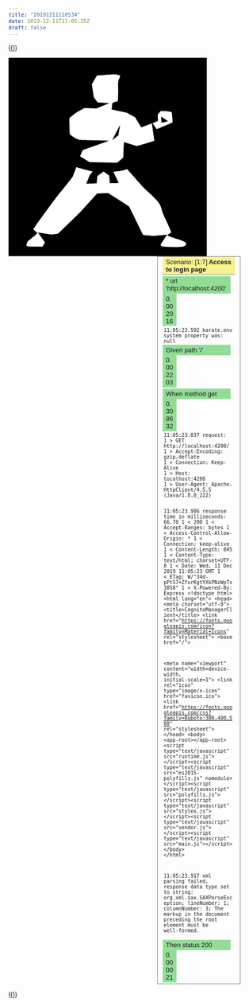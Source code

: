 ```yaml
---
title: "20191211110534"
date: 2019-12-11T11:05:35Z
draft: false
---
```


{{<rawhtml>}}
<!DOCTYPE html>
<html>

<head>
<META http-equiv="Content-Type" content="text/html; charset=UTF-8">

<META content="text/html; charset=UTF-8" http-equiv="Content-Type">

<style>
  body { font-family: sans-serif; font-size: small; } 
  table { border-collapse: collapse; } 
  table td { border: 1px solid gray; padding: 0.1em 0.2em; } 
  .scenario-heading { background-color: #F5F28F; padding: 0.2em 0.5em; border-bottom: 1px solid gray; } 
  .scenario-name { font-weight: bold; padding-left: 0.2em; } 
  .scenario { border: 1px solid gray; margin-bottom: 1em; } 
  .scenario-steps { padding-left: 0.2em; } 
  .scenario-steps-nested { padding-left: 2em; } 
  .step-row { margin: 0.2em 0; } 
  .step-cell { display: inline-block; width: 85%; padding: 0.2em 0.5em; } 
  .time-cell { background-color: #92DD96; display: inline-block; width: 10%; padding: 0.2em 0.5em; } 
  .preformatted { white-space: pre-wrap; font-family: monospace; padding-left: 0.2em; } 
  .passed { background-color: #92DD96; } 
  .failed { background-color: #F2928C; } 
  .skipped { background-color: #f5f28f; } 
  .passed_font { color: #92DD96; font-size: 15px; } 
  .failed_font { color: #F2928C; font-size: 15px; } 
  .skipped_font { color: #f5f28f; font-size: 15px; } 
  .passed_border { display: block; pading: 5px; border: 2px solid #92DD96; } 
  .failed_border { display: block; padding: 5px; border: 2px solid #F2928C; } 
  .skipped_border { display: block; padding: 5px; border: 2px solid #F5F28F; } 
  .sidenav { height: 100%; width: 290px; position: fixed; z-index: 1; top: 0; left: 0; background-color: #000; overflow-x: hidden; padding-top: 20px;} 
  .sidenav a { padding: 6px 6px 6px 16px; text-decoration: none; font-size: 15px; color: #000 !important; display: inline-block; border: 1px solid #111; } 
  .sidenav h2 { color: #fff; padding: 10px; } 
  .sidenav p { padding: 5px; font-size: 13px; } 
  .sidenav a:hover { color: #fff !important; } 
  .panel { position: relative; left: 5px; width: 20px !important; font-weight: 200; } 
  .scenario { margin-left: 300px; padding: 0px 10px; } 
  .accordion { color: blue !important; font-weight: 800; cursor: pointer; transition: 0.4s; text-decoration: underline blue; }
  .accordion_panel { display: none; }
  @media screen and (max-height: 450px) { 
    .sidenav { padding-top: 15px; }                                       
    .sidenav a { font-size: 18px; } 
  }
  .sidenav .svgHolder { width: 100px; height: 100px; }
  .embed img { width: 100%; }
</style>

<title>examples.users.users</title>
<script>window.onload = function() {
  var possibleModes = ['failed', 'skipped', 'passed'];
  var tests = {};
  var modeBorder = {};
  for (var mode of possibleModes) {
    tests[mode] = [];
    modeBorder[mode] = document.createElement('div');
    modeBorder[mode].classList.add(mode+'_border');
  }
  var sidenavDiv = document.createElement('div');
  sidenavDiv.classList.add('sidenav');
  document.body.appendChild(sidenavDiv);
  addKarateLogoToSidebar();
  sidenavDiv.innerHTML += '<h2>Test Suite Navigation</h2>';
  scenarios = document.getElementsByClassName('step-cell');
  for (i = 0; i < scenarios.length; i++) {
    scenarios[i].id = getIdForTest(i);
    scenarios[i].innerHTML = (getTextForTest(i) + ' : ' + scenarios[i].innerHTML);
    var mode = scenarios[i].classList[1];
    tests[mode].push(i);
  }
  for (var mode of possibleModes) {
    buildSidebarVerboseReport(mode);
    buildSidebarAnchors(mode);
    sidenavDiv.appendChild(modeBorder[mode]);
  }
  buildAccordions();

  function addKarateLogoToSidebar() {
    var imgContainer = document.createElement('div');
    sidenavDiv.appendChild(imgContainer);
    imgContainer.classList.add('svgHolder');
    var img = document.getElementsByTagName('svg');
    imgContainer.appendChild(img[0]);
    var box = img[0].getBBox();
    var viewBox = [box.x, box.y, box.width, box.height].join(" ");
    img[0].setAttribute("viewBox", viewBox);
    img[0].style.width = "100px";
    img[0].style.height = "100px";
  }

  function getIdForTest(i) {
    return('test_'+(i+1));
  }

  function getTextForTest(i) {
    return('Test '+(i+1));
  }

  function buildSidebarVerboseReport(mode) {
    var verboseReport = document.createElement('p');
    verboseReport.appendChild(document.createTextNode('# of ' + mode + ' tests: ' + tests[mode].length + '/' + scenarios.length));
    verboseReport.appendChild(document.createElement('br'));
    verboseReport.appendChild(document.createTextNode('('+((tests[mode].length/scenarios.length)*100).toFixed(2) + '%)'));
    verboseReport.classList.add(mode+'_font');
    modeBorder[mode].appendChild(verboseReport);
  }

  function buildSidebarAnchors(mode) {
    var suchTests = tests[mode];
    for (i = 0; i < suchTests.length; i++) {
      anchor = document.createElement('a');
      anchor.setAttribute('href', '#'+getIdForTest(suchTests[i]));
      anchor.appendChild(document.createTextNode(suchTests[i]+1));
      anchor.classList.add('panel');
      anchor.classList.add(mode);
      modeBorder[mode].appendChild(anchor);
      if ((i + 1) % 6 == 0) {
        modeBorder[mode].appendChild(document.createElement('br'));
      }
    }
    modeBorder[mode].appendChild(document.createElement('br'));
  }

  function buildAccordions(){
    var tables = document.getElementsByTagName('table');
    var preformatted = document.getElementsByClassName('preformatted');
    var embeds = document.getElementsByClassName('embed');
    buildAccordionForListOfItems(tables);
    buildAccordionForListOfItems(preformatted);
    buildAccordionForListOfItems(embeds);
    accordions = document.getElementsByClassName("accordion");
    for (i = 0; i < accordions.length; i++) {
        accordions[i].addEventListener("click", function() {
            this.classList.toggle("active");
            var panel = this.nextElementSibling;
            if (panel.style.display === "block") {
                panel.style.display = "none";
            } else {
                panel.style.display = "block";
            }
        });
    }

    function buildAccordionForListOfItems(items) {
      for(i=0;i<items.length;++i){
        items[i].classList.add('accordion_panel');
        step = items[i].previousElementSibling;
        step.classList.add('accordion');
      }      
    }

  }
}
</script>
</head>

<body>

<img>
<svg xmlns="http://www.w3.org/2000/svg" xmlns:xlink="http://www.w3.org/1999/xlink" height="398.65659109991606" id="svg" style="display: block;" version="1.1" width="400">
<g id="svgg">
<path d="M0.000 199.328 L 0.000 398.657 200.000 398.657 L 400.000 398.657 400.000 199.328 L 400.000 0.000 200.000 0.000 L 0.000 0.000 0.000 199.328 M219.702 34.054 C 225.630 35.194,226.037 35.949,223.570 41.235 C 221.114 46.497,221.238 45.307,221.158 64.316 C 221.090 80.267,220.754 86.327,219.888 87.192 C 219.800 87.281,218.053 87.793,216.006 88.330 C 209.236 90.106,209.403 89.894,208.595 97.763 C 208.245 101.164,207.982 103.968,208.010 103.996 C 208.038 104.023,214.982 105.503,223.441 107.285 L 238.822 110.524 247.162 115.223 L 255.503 119.922 261.619 129.986 C 264.983 135.522,267.785 140.050,267.845 140.050 C 267.906 140.050,272.680 138.238,278.454 136.024 C 284.228 133.809,289.005 132.050,289.069 132.114 C 289.225 132.270,294.248 166.657,294.130 166.756 C 293.401 167.371,259.609 177.339,258.795 177.180 C 258.230 177.069,252.175 175.261,245.340 173.161 C 238.505 171.061,232.860 169.392,232.795 169.452 C 232.730 169.513,232.387 176.552,232.033 185.096 C 231.678 193.640,231.353 200.653,231.311 200.682 C 231.269 200.711,228.478 203.021,225.110 205.815 L 218.985 210.896 214.194 210.734 C 211.560 210.644,199.127 210.412,186.566 210.217 L 163.728 209.863 156.339 205.298 C 152.275 202.787,147.930 200.115,146.683 199.361 C 143.942 197.701,143.914 198.548,146.935 191.929 C 148.321 188.894,149.454 186.214,149.454 185.974 C 149.454 185.698,159.360 182.093,176.467 176.144 C 192.144 170.693,203.102 166.718,202.579 166.672 C 200.369 166.478,149.302 165.211,146.579 165.281 C 141.425 165.416,129.815 159.629,124.030 154.042 C 123.383 153.417,122.362 121.981,122.971 121.426 C 130.986 114.118,135.945 110.552,144.637 105.848 L 153.421 101.093 165.534 101.575 C 176.105 101.996,177.770 101.996,178.622 101.571 C 179.158 101.303,185.050 98.847,191.715 96.114 L 203.833 91.143 192.345 90.398 C 186.026 89.988,180.619 89.657,180.328 89.662 C 179.571 89.677,172.268 79.486,171.944 77.963 C 171.801 77.292,170.887 71.436,169.913 64.951 L 168.142 53.159 173.310 44.380 C 177.330 37.552,178.631 35.596,179.164 35.580 C 179.541 35.568,186.348 35.047,194.291 34.421 C 209.638 33.212,214.923 33.136,219.702 34.054 M321.914 107.830 C 325.500 108.175,327.847 108.808,329.021 109.747 C 329.740 110.322,330.117 114.088,330.904 128.568 L 330.982 130.016 315.533 136.548 C 307.036 140.140,299.833 143.159,299.526 143.257 C 298.866 143.468,290.570 131.781,291.060 131.332 C 291.221 131.184,293.619 130.199,296.390 129.141 C 299.160 128.083,301.507 127.170,301.605 127.111 C 301.703 127.052,301.605 124.234,301.387 120.849 C 301.169 117.463,301.083 114.542,301.195 114.358 C 301.308 114.173,302.661 112.475,304.203 110.585 L 307.007 107.149 312.781 107.328 C 315.957 107.427,320.067 107.653,321.914 107.830 M307.750 119.815 C 307.857 120.693,308.128 123.526,308.351 126.113 C 308.575 128.699,308.804 130.873,308.861 130.945 C 309.002 131.122,321.748 127.500,321.731 127.288 C 321.712 127.059,308.151 118.220,307.819 118.220 C 307.673 118.220,307.642 118.938,307.750 119.815 M218.839 146.803 C 215.531 153.156,211.921 160.067,210.818 162.160 L 208.811 165.966 215.358 160.876 L 221.905 155.785 222.095 153.518 C 222.200 152.270,222.908 148.098,223.670 144.247 C 225.806 133.443,225.790 133.452,218.839 146.803 M145.232 222.299 C 149.494 223.573,156.532 225.482,160.873 226.542 C 165.214 227.601,168.947 228.563,169.170 228.680 C 169.430 228.817,168.549 230.099,166.680 232.301 L 163.787 235.709 160.334 244.333 L 156.881 252.957 167.357 252.717 C 173.119 252.585,177.852 252.458,177.875 252.435 C 177.897 252.412,178.243 249.144,178.643 245.172 C 179.304 238.620,179.440 237.889,180.121 237.280 C 180.533 236.910,183.309 234.829,186.289 232.655 L 191.707 228.703 197.391 232.730 L 203.075 236.757 203.671 244.407 C 203.999 248.615,204.290 252.057,204.317 252.057 C 204.344 252.057,208.466 252.010,213.477 251.953 L 222.588 251.850 217.125 240.534 C 214.120 234.311,211.707 229.170,211.762 229.109 C 211.818 229.048,215.391 228.645,219.702 228.212 C 227.032 227.476,227.903 227.315,233.146 225.719 C 236.229 224.781,238.958 224.013,239.210 224.013 C 239.462 224.013,245.932 231.153,253.588 239.878 C 270.484 259.137,270.606 259.266,282.116 270.028 C 302.901 289.463,305.730 293.102,308.774 304.315 C 310.748 311.584,311.586 313.647,318.725 328.799 C 322.431 336.667,325.820 344.482,327.108 348.130 C 328.336 351.609,328.714 350.970,323.684 353.919 C 321.886 354.973,320.412 356.014,320.409 356.232 C 320.389 357.538,324.768 359.358,339.263 364.069 C 357.990 370.156,361.112 372.439,356.742 376.855 C 353.603 380.027,351.415 380.354,333.333 380.349 C 314.818 380.344,309.807 379.808,307.733 377.609 C 306.271 376.058,305.787 377.078,313.374 365.707 C 317.082 360.150,320.067 355.564,320.007 355.515 C 319.948 355.466,313.778 356.006,306.297 356.715 L 292.695 358.004 282.284 357.120 C 276.558 356.634,271.721 356.118,271.537 355.973 C 271.352 355.829,264.938 342.884,257.283 327.208 L 243.366 298.706 222.355 285.350 L 201.343 271.994 192.611 272.195 C 187.809 272.305,182.696 272.487,181.249 272.599 L 178.619 272.803 161.056 292.153 L 143.492 311.503 121.623 332.494 L 99.754 353.484 93.174 354.315 L 86.595 355.145 72.981 353.207 C 65.493 352.141,59.323 351.314,59.271 351.369 C 59.218 351.424,62.415 355.841,66.376 361.185 C 70.337 366.529,73.534 371.068,73.481 371.273 C 73.427 371.477,72.250 373.413,70.865 375.573 L 68.346 379.502 55.080 379.479 C 34.912 379.445,34.513 379.279,37.452 372.145 C 38.856 368.736,39.297 368.246,44.668 364.135 C 53.958 357.025,57.283 354.177,58.122 352.608 C 58.380 352.126,57.726 351.435,54.322 348.590 C 52.060 346.700,50.222 344.912,50.238 344.617 C 50.325 342.927,96.399 280.047,104.324 270.803 C 108.729 265.665,116.189 256.441,120.902 250.305 L 129.471 239.150 132.543 231.330 C 134.232 227.029,135.869 222.716,136.180 221.746 C 136.872 219.589,135.983 219.535,145.232 222.299 " fill="#000000" fill-rule="evenodd" id="path0" stroke="none"></path>
<path d="M155.584 101.323 C 155.907 101.408,156.436 101.408,156.759 101.323 C 157.082 101.239,156.818 101.169,156.171 101.169 C 155.525 101.169,155.260 101.239,155.584 101.323 M164.316 101.659 C 164.639 101.743,165.168 101.743,165.491 101.659 C 165.814 101.574,165.550 101.505,164.903 101.505 C 164.257 101.505,163.992 101.574,164.316 101.659 M173.384 101.995 C 173.707 102.079,174.236 102.079,174.559 101.995 C 174.882 101.910,174.618 101.841,173.971 101.841 C 173.325 101.841,173.060 101.910,173.384 101.995 M122.664 127.288 C 122.664 127.935,122.733 128.199,122.818 127.876 C 122.902 127.552,122.902 127.024,122.818 126.700 C 122.733 126.377,122.664 126.641,122.664 127.288 M123.007 137.196 C 123.010 137.935,123.079 138.197,123.159 137.779 C 123.240 137.362,123.237 136.757,123.153 136.436 C 123.069 136.115,123.003 136.457,123.007 137.196 M123.336 147.103 C 123.336 147.750,123.405 148.014,123.489 147.691 C 123.574 147.368,123.574 146.839,123.489 146.516 C 123.405 146.192,123.336 146.457,123.336 147.103 M145.008 165.141 C 145.426 165.221,146.030 165.218,146.352 165.134 C 146.673 165.050,146.331 164.984,145.592 164.988 C 144.853 164.992,144.590 165.061,145.008 165.141 M157.095 165.476 C 157.510 165.556,158.191 165.556,158.606 165.476 C 159.022 165.396,158.682 165.331,157.851 165.331 C 157.019 165.331,156.679 165.396,157.095 165.476 M169.694 165.816 C 170.204 165.893,170.960 165.891,171.373 165.812 C 171.786 165.732,171.369 165.669,170.445 165.671 C 169.521 165.674,169.183 165.739,169.694 165.816 M182.284 166.148 C 182.699 166.228,183.380 166.228,183.795 166.148 C 184.211 166.068,183.871 166.002,183.039 166.002 C 182.208 166.002,181.868 166.068,182.284 166.148 M194.883 166.488 C 195.393 166.565,196.149 166.563,196.562 166.483 C 196.975 166.404,196.558 166.340,195.634 166.343 C 194.710 166.345,194.372 166.411,194.883 166.488 M231.816 187.406 C 231.816 188.052,231.885 188.317,231.970 187.993 C 232.054 187.670,232.054 187.141,231.970 186.818 C 231.885 186.495,231.816 186.759,231.816 187.406 M176.567 210.150 C 177.163 210.224,178.221 210.225,178.918 210.153 C 179.615 210.080,179.127 210.019,177.834 210.018 C 176.541 210.016,175.971 210.076,176.567 210.150 M196.718 210.486 C 197.314 210.560,198.372 210.561,199.069 210.489 C 199.766 210.416,199.278 210.355,197.985 210.354 C 196.692 210.352,196.122 210.412,196.718 210.486 M216.713 210.820 C 217.224 210.898,217.979 210.895,218.393 210.816 C 218.806 210.736,218.388 210.673,217.464 210.675 C 216.541 210.678,216.203 210.743,216.713 210.820 M206.458 252.132 C 207.054 252.206,208.112 252.207,208.809 252.134 C 209.505 252.062,209.018 252.001,207.725 251.999 C 206.432 251.998,205.861 252.057,206.458 252.132 M166.835 252.798 C 167.250 252.878,167.930 252.878,168.346 252.798 C 168.762 252.718,168.421 252.652,167.590 252.652 C 166.759 252.652,166.419 252.718,166.835 252.798 M271.201 259.950 C 272.297 261.058,273.270 261.965,273.363 261.965 C 273.455 261.965,272.633 261.058,271.537 259.950 C 270.440 258.841,269.467 257.935,269.375 257.935 C 269.282 257.935,270.104 258.841,271.201 259.950 M190.348 272.278 C 190.766 272.358,191.370 272.355,191.692 272.271 C 192.013 272.187,191.671 272.121,190.932 272.125 C 190.193 272.129,189.930 272.198,190.348 272.278 M179.937 272.614 C 180.355 272.694,180.959 272.691,181.280 272.607 C 181.601 272.523,181.259 272.457,180.521 272.461 C 179.782 272.465,179.519 272.533,179.937 272.614 M139.531 315.113 L 138.203 316.541 139.631 315.213 C 140.958 313.978,141.212 313.686,140.958 313.686 C 140.903 313.686,140.261 314.328,139.531 315.113 M130.799 323.510 L 129.471 324.937 130.898 323.609 C 132.226 322.375,132.480 322.082,132.226 322.082 C 132.171 322.082,131.529 322.725,130.799 323.510 M122.066 331.906 L 120.739 333.333 122.166 332.006 C 123.494 330.771,123.748 330.479,123.494 330.479 C 123.439 330.479,122.797 331.121,122.066 331.906 M113.670 339.966 L 112.343 341.394 113.770 340.066 C 115.097 338.832,115.352 338.539,115.098 338.539 C 115.043 338.539,114.400 339.181,113.670 339.966 M104.938 348.363 L 103.610 349.790 105.038 348.462 C 106.365 347.228,106.619 346.935,106.365 346.935 C 106.311 346.935,105.668 347.578,104.938 348.363 M43.254 379.426 C 44.416 379.492,46.229 379.491,47.284 379.425 C 48.339 379.359,47.389 379.305,45.172 379.305 C 42.955 379.306,42.092 379.360,43.254 379.426 M323.510 380.416 C 323.833 380.501,324.362 380.501,324.685 380.416 C 325.008 380.332,324.744 380.263,324.097 380.263 C 323.451 380.263,323.186 380.332,323.510 380.416 " fill="#3e3e3e" fill-rule="evenodd" id="path1" stroke="none"></path>
<path d="M210.501 33.493 C 211.105 33.568,212.012 33.566,212.517 33.489 C 213.021 33.413,212.527 33.352,211.419 33.353 C 210.311 33.355,209.898 33.418,210.501 33.493 M153.568 101.323 C 153.892 101.408,154.421 101.408,154.744 101.323 C 155.067 101.239,154.803 101.169,154.156 101.169 C 153.510 101.169,153.245 101.239,153.568 101.323 M171.369 101.995 C 171.692 102.079,172.221 102.079,172.544 101.995 C 172.867 101.910,172.603 101.841,171.956 101.841 C 171.310 101.841,171.045 101.910,171.369 101.995 M317.300 107.710 C 317.718 107.791,318.323 107.788,318.644 107.703 C 318.965 107.619,318.623 107.554,317.884 107.557 C 317.145 107.561,316.883 107.630,317.300 107.710 M122.671 125.105 C 122.674 125.844,122.743 126.107,122.824 125.689 C 122.904 125.271,122.901 124.666,122.817 124.345 C 122.733 124.024,122.667 124.366,122.671 125.105 M123.000 135.013 C 123.000 135.659,123.069 135.924,123.153 135.600 C 123.238 135.277,123.238 134.748,123.153 134.425 C 123.069 134.102,123.000 134.366,123.000 135.013 M123.342 144.920 C 123.346 145.659,123.415 145.922,123.495 145.504 C 123.576 145.086,123.573 144.482,123.489 144.161 C 123.404 143.840,123.339 144.181,123.342 144.920 M147.355 165.140 C 147.771 165.221,148.451 165.221,148.866 165.140 C 149.282 165.060,148.942 164.995,148.111 164.995 C 147.280 164.995,146.940 165.060,147.355 165.140 M159.782 165.476 C 160.197 165.556,160.877 165.556,161.293 165.476 C 161.709 165.396,161.369 165.331,160.537 165.331 C 159.706 165.331,159.366 165.396,159.782 165.476 M172.544 165.812 C 172.960 165.892,173.640 165.892,174.055 165.812 C 174.471 165.732,174.131 165.667,173.300 165.667 C 172.469 165.667,172.128 165.732,172.544 165.812 M185.143 166.152 C 185.654 166.229,186.409 166.227,186.822 166.147 C 187.235 166.068,186.818 166.005,185.894 166.007 C 184.971 166.010,184.633 166.075,185.143 166.152 M197.733 166.484 C 198.149 166.564,198.829 166.564,199.244 166.484 C 199.660 166.404,199.320 166.338,198.489 166.338 C 197.657 166.338,197.317 166.404,197.733 166.484 M232.152 177.330 C 232.152 177.976,232.221 178.241,232.305 177.918 C 232.390 177.594,232.390 177.065,232.305 176.742 C 232.221 176.419,232.152 176.683,232.152 177.330 M231.480 193.787 C 231.480 194.433,231.549 194.698,231.634 194.374 C 231.718 194.051,231.718 193.522,231.634 193.199 C 231.549 192.876,231.480 193.140,231.480 193.787 M181.108 210.152 C 181.801 210.225,182.935 210.225,183.627 210.152 C 184.320 210.080,183.753 210.021,182.368 210.021 C 180.982 210.021,180.416 210.080,181.108 210.152 M201.259 210.488 C 201.952 210.561,203.086 210.561,203.778 210.488 C 204.471 210.416,203.904 210.356,202.519 210.356 C 201.134 210.356,200.567 210.416,201.259 210.488 M210.999 252.134 C 211.692 252.206,212.825 252.206,213.518 252.134 C 214.211 252.061,213.644 252.002,212.259 252.002 C 210.873 252.002,210.306 252.061,210.999 252.134 M169.525 252.798 C 169.943 252.879,170.548 252.876,170.869 252.792 C 171.190 252.708,170.848 252.642,170.109 252.646 C 169.370 252.649,169.108 252.718,169.525 252.798 M157.767 253.134 C 158.182 253.214,158.862 253.214,159.278 253.134 C 159.694 253.054,159.353 252.988,158.522 252.988 C 157.691 252.988,157.351 253.054,157.767 253.134 M198.409 271.942 C 198.826 272.022,199.431 272.019,199.752 271.935 C 200.073 271.851,199.731 271.785,198.992 271.789 C 198.254 271.793,197.991 271.862,198.409 271.942 M187.997 272.278 C 188.415 272.358,189.020 272.355,189.341 272.271 C 189.662 272.187,189.320 272.121,188.581 272.125 C 187.842 272.129,187.579 272.198,187.997 272.278 M141.876 312.762 L 140.890 313.854 141.982 312.867 C 142.999 311.948,143.227 311.671,142.968 311.671 C 142.910 311.671,142.419 312.162,141.876 312.762 M133.144 321.159 L 132.158 322.250 133.249 321.264 C 134.267 320.344,134.495 320.067,134.236 320.067 C 134.178 320.067,133.687 320.558,133.144 321.159 M124.412 329.555 L 123.426 330.647 124.517 329.660 C 125.535 328.741,125.763 328.463,125.504 328.463 C 125.446 328.463,124.955 328.955,124.412 329.555 M116.016 337.615 L 115.029 338.707 116.121 337.721 C 117.138 336.801,117.367 336.524,117.107 336.524 C 117.050 336.524,116.558 337.015,116.016 337.615 M107.284 346.012 L 106.297 347.103 107.389 346.117 C 108.406 345.197,108.635 344.920,108.375 344.920 C 108.317 344.920,107.826 345.411,107.284 346.012 M50.979 379.426 C 52.140 379.492,53.954 379.491,55.009 379.425 C 56.064 379.359,55.113 379.305,52.897 379.305 C 50.680 379.306,49.817 379.360,50.979 379.426 M325.693 380.422 C 326.108 380.502,326.788 380.502,327.204 380.422 C 327.620 380.342,327.280 380.276,326.448 380.276 C 325.617 380.276,325.277 380.342,325.693 380.422 M340.974 380.416 C 341.297 380.501,341.826 380.501,342.149 380.416 C 342.473 380.332,342.208 380.263,341.562 380.263 C 340.915 380.263,340.651 380.332,340.974 380.416 " fill="#7c7c7c" fill-rule="evenodd" id="path2" stroke="none"></path>
<path d="M220.746 50.378 C 220.746 51.209,220.812 51.549,220.892 51.134 C 220.972 50.718,220.972 50.038,220.892 49.622 C 220.812 49.207,220.746 49.547,220.746 50.378 M221.075 57.263 C 221.079 58.002,221.148 58.264,221.228 57.847 C 221.309 57.429,221.306 56.824,221.222 56.503 C 221.137 56.182,221.072 56.524,221.075 57.263 M221.075 73.048 C 221.079 73.787,221.148 74.049,221.228 73.632 C 221.309 73.214,221.306 72.609,221.222 72.288 C 221.137 71.967,221.072 72.309,221.075 73.048 M160.457 101.665 C 160.875 101.745,161.480 101.742,161.801 101.658 C 162.122 101.574,161.780 101.508,161.041 101.512 C 160.302 101.516,160.040 101.585,160.457 101.665 M169.189 102.001 C 169.607 102.081,170.212 102.078,170.533 101.994 C 170.854 101.910,170.512 101.844,169.773 101.848 C 169.034 101.852,168.772 101.920,169.189 102.001 M313.944 107.716 C 314.548 107.791,315.454 107.789,315.959 107.713 C 316.464 107.636,315.970 107.575,314.861 107.577 C 313.753 107.579,313.340 107.641,313.944 107.716 M122.664 122.922 C 122.664 123.568,122.733 123.833,122.818 123.510 C 122.902 123.186,122.902 122.657,122.818 122.334 C 122.733 122.011,122.664 122.275,122.664 122.922 M123.013 132.662 C 123.013 133.493,123.079 133.833,123.159 133.417 C 123.239 133.002,123.239 132.322,123.159 131.906 C 123.079 131.490,123.013 131.830,123.013 132.662 M123.342 142.569 C 123.346 143.308,123.415 143.571,123.495 143.153 C 123.576 142.735,123.573 142.131,123.489 141.810 C 123.404 141.489,123.339 141.830,123.342 142.569 M123.620 152.373 C 123.606 153.147,123.713 153.855,123.859 153.945 C 124.005 154.035,124.070 153.553,124.003 152.873 C 123.819 151.015,123.650 150.793,123.620 152.373 M150.210 165.144 C 150.718 165.221,151.549 165.221,152.057 165.144 C 152.565 165.067,152.149 165.004,151.134 165.004 C 150.118 165.004,149.702 165.067,150.210 165.144 M162.636 165.480 C 163.144 165.557,163.976 165.557,164.484 165.480 C 164.992 165.403,164.576 165.340,163.560 165.340 C 162.544 165.340,162.128 165.403,162.636 165.480 M175.399 165.816 C 175.907 165.893,176.738 165.893,177.246 165.816 C 177.754 165.739,177.338 165.676,176.322 165.676 C 175.306 165.676,174.891 165.739,175.399 165.816 M188.166 166.152 C 188.676 166.229,189.432 166.227,189.845 166.147 C 190.258 166.068,189.840 166.005,188.917 166.007 C 187.993 166.010,187.655 166.075,188.166 166.152 M200.588 166.487 C 201.096 166.564,201.927 166.564,202.435 166.487 C 202.943 166.410,202.527 166.347,201.511 166.347 C 200.495 166.347,200.080 166.410,200.588 166.487 M232.152 175.315 C 232.152 175.961,232.221 176.226,232.305 175.903 C 232.390 175.579,232.390 175.050,232.305 174.727 C 232.221 174.404,232.152 174.668,232.152 175.315 M231.823 183.543 C 231.826 184.282,231.895 184.545,231.976 184.127 C 232.056 183.709,232.053 183.105,231.969 182.784 C 231.885 182.463,231.819 182.804,231.823 183.543 M231.480 191.772 C 231.480 192.418,231.549 192.683,231.634 192.359 C 231.718 192.036,231.718 191.507,231.634 191.184 C 231.549 190.861,231.480 191.125,231.480 191.772 M165.491 209.818 C 166.276 209.888,167.561 209.888,168.346 209.818 C 169.131 209.747,168.489 209.689,166.919 209.689 C 165.348 209.689,164.706 209.747,165.491 209.818 M185.987 210.154 C 186.777 210.225,187.986 210.224,188.674 210.152 C 189.362 210.080,188.715 210.022,187.238 210.023 C 185.760 210.024,185.197 210.083,185.987 210.154 M206.138 210.490 C 206.928 210.561,208.137 210.560,208.825 210.488 C 209.513 210.415,208.866 210.357,207.389 210.359 C 205.911 210.360,205.348 210.419,206.138 210.490 M215.869 252.135 C 216.654 252.206,217.939 252.206,218.724 252.135 C 219.509 252.064,218.866 252.007,217.296 252.007 C 215.726 252.007,215.084 252.064,215.869 252.135 M172.045 252.802 C 172.555 252.879,173.311 252.877,173.724 252.797 C 174.137 252.718,173.720 252.654,172.796 252.657 C 171.872 252.659,171.534 252.725,172.045 252.802 M160.626 253.138 C 161.136 253.215,161.892 253.213,162.305 253.133 C 162.718 253.053,162.301 252.990,161.377 252.993 C 160.453 252.995,160.115 253.061,160.626 253.138 M195.718 271.941 C 196.134 272.022,196.814 272.022,197.229 271.941 C 197.645 271.861,197.305 271.796,196.474 271.796 C 195.642 271.796,195.302 271.861,195.718 271.941 M185.306 272.277 C 185.722 272.357,186.402 272.357,186.818 272.277 C 187.233 272.197,186.893 272.132,186.062 272.132 C 185.231 272.132,184.891 272.197,185.306 272.277 M293.871 281.612 C 295.989 283.736,297.798 285.474,297.890 285.474 C 297.982 285.474,296.325 283.736,294.207 281.612 C 292.088 279.488,290.280 277.750,290.187 277.750 C 290.095 277.750,291.752 279.488,293.871 281.612 M135.684 318.556 C 134.869 319.387,134.277 320.067,134.369 320.067 C 134.461 320.067,135.204 319.387,136.020 318.556 C 136.836 317.725,137.428 317.045,137.335 317.045 C 137.243 317.045,136.500 317.725,135.684 318.556 M126.952 326.952 C 126.136 327.783,125.544 328.463,125.637 328.463 C 125.729 328.463,126.472 327.783,127.288 326.952 C 128.104 326.121,128.696 325.441,128.603 325.441 C 128.511 325.441,127.768 326.121,126.952 326.952 M118.372 335.264 L 117.045 336.692 118.472 335.364 C 119.799 334.130,120.054 333.837,119.799 333.837 C 119.745 333.837,119.102 334.479,118.372 335.264 M109.824 343.409 C 109.008 344.240,108.416 344.920,108.508 344.920 C 108.601 344.920,109.344 344.240,110.160 343.409 C 110.975 342.578,111.567 341.898,111.475 341.898 C 111.383 341.898,110.639 342.578,109.824 343.409 M101.092 351.805 C 100.276 352.636,99.684 353.317,99.776 353.317 C 99.869 353.317,100.612 352.636,101.427 351.805 C 102.243 350.974,102.835 350.294,102.743 350.294 C 102.650 350.294,101.907 350.974,101.092 351.805 M58.858 379.426 C 60.105 379.491,62.145 379.491,63.392 379.426 C 64.639 379.362,63.619 379.309,61.125 379.309 C 58.631 379.309,57.611 379.362,58.858 379.426 M330.898 380.435 C 332.699 380.495,335.647 380.495,337.448 380.435 C 339.249 380.375,337.775 380.325,334.173 380.325 C 330.571 380.325,329.097 380.375,330.898 380.435 " fill="#b3b3b3" fill-rule="evenodd" id="path3" stroke="none"></path>
<path d="M193.022 34.729 C 185.120 35.341,178.605 35.901,178.543 35.973 C 177.227 37.504,168.507 53.111,168.553 53.851 C 168.586 54.376,169.442 60.238,170.456 66.876 L 172.299 78.947 175.863 83.890 C 177.824 86.609,179.529 88.945,179.652 89.082 C 179.776 89.219,184.783 89.639,190.778 90.014 C 206.633 91.007,206.484 90.300,192.084 96.182 C 185.355 98.930,179.395 101.428,178.841 101.731 C 177.915 102.238,176.843 102.246,165.575 101.828 L 153.317 101.372 144.677 106.062 C 136.091 110.723,135.996 110.786,129.479 116.249 L 122.922 121.746 122.935 125.105 C 122.972 134.712,123.872 153.570,124.313 153.984 C 128.558 157.969,142.738 165.901,144.106 165.056 C 144.532 164.792,202.044 166.218,203.273 166.522 C 204.006 166.704,198.626 168.687,177.146 176.154 L 150.096 185.558 147.298 191.649 L 144.500 197.741 154.101 203.680 L 163.703 209.619 191.371 210.105 L 219.038 210.591 224.968 205.660 C 228.230 202.948,230.960 200.680,231.035 200.620 C 231.110 200.560,231.444 193.822,231.779 185.646 C 232.113 177.470,232.430 170.382,232.482 169.894 L 232.578 169.007 245.676 173.030 C 252.880 175.243,259.076 177.057,259.446 177.061 C 260.221 177.070,293.224 166.947,293.649 166.570 C 293.937 166.315,289.255 133.026,288.870 132.592 C 288.754 132.461,283.976 134.150,278.251 136.345 C 272.526 138.541,267.738 140.234,267.610 140.110 C 267.482 139.985,264.669 135.427,261.357 129.981 L 255.337 120.080 246.959 115.372 L 238.582 110.663 223.239 107.473 L 207.897 104.282 207.895 103.283 C 207.888 100.076,209.021 91.470,209.527 90.896 C 210.426 89.873,212.898 88.810,216.289 87.989 C 218.044 87.564,219.578 87.067,219.698 86.884 C 220.702 85.352,221.489 70.409,221.117 59.950 C 220.648 46.793,220.662 46.678,223.413 41.065 C 225.309 37.198,225.345 36.295,223.644 35.415 C 219.813 33.434,212.001 33.259,193.022 34.729 M304.171 110.885 L 301.206 114.609 301.617 120.799 C 301.859 124.432,301.904 127.097,301.728 127.251 C 301.563 127.395,299.059 128.402,296.163 129.489 L 290.899 131.466 291.995 132.987 C 292.598 133.824,294.410 136.436,296.022 138.791 C 297.635 141.146,299.078 143.073,299.229 143.073 C 299.498 143.073,330.520 130.045,330.715 129.850 C 330.822 129.743,329.943 115.677,329.614 112.226 L 329.411 110.095 327.678 109.307 C 325.553 108.340,322.079 107.907,314.358 107.643 C 311.125 107.532,308.178 107.379,307.809 107.301 C 307.285 107.191,306.484 107.980,304.171 110.885 M315.029 122.527 C 322.759 127.584,322.255 127.228,322.018 127.464 C 321.744 127.738,308.920 131.367,308.768 131.214 C 308.661 131.107,307.338 118.904,307.311 117.780 C 307.303 117.449,306.716 117.088,315.029 122.527 M225.255 136.471 C 225.146 137.643,224.531 141.232,223.889 144.448 C 223.247 147.663,222.546 151.578,222.332 153.148 C 222.118 154.718,221.918 156.025,221.887 156.052 C 220.617 157.170,208.771 166.230,208.688 166.147 C 208.530 165.989,225.029 134.341,225.270 134.341 C 225.371 134.341,225.364 135.300,225.255 136.471 M136.898 220.278 C 136.834 220.393,136.522 221.318,136.206 222.334 C 135.889 223.350,134.280 227.586,132.629 231.746 L 129.629 239.312 120.983 250.554 C 116.229 256.738,108.764 265.965,104.395 271.059 C 97.105 279.560,75.110 309.406,50.810 343.770 L 50.080 344.803 54.427 348.411 C 58.041 351.411,58.721 352.117,58.460 352.604 C 57.814 353.811,53.028 358.008,47.019 362.636 C 43.602 365.268,40.403 367.761,39.910 368.177 C 38.625 369.262,36.542 374.459,36.674 376.252 C 36.886 379.139,37.077 379.177,51.554 379.177 C 58.426 379.177,64.940 379.269,66.030 379.381 L 68.010 379.585 70.613 375.538 C 72.045 373.312,73.216 371.331,73.216 371.135 C 73.216 370.940,69.959 366.380,65.977 361.002 C 61.996 355.624,58.797 351.167,58.868 351.096 C 58.939 351.025,65.256 351.863,72.907 352.958 L 86.818 354.949 93.143 354.144 L 99.467 353.338 101.491 351.464 C 124.143 330.493,144.356 310.255,161.277 291.604 C 176.058 275.312,178.859 272.376,179.621 272.377 C 180.116 272.377,185.156 272.213,190.821 272.011 L 201.121 271.644 221.887 284.806 C 233.309 292.045,242.909 298.217,243.222 298.522 C 243.534 298.827,249.995 311.763,257.578 327.270 C 265.161 342.776,271.479 355.576,271.619 355.715 C 271.758 355.853,276.456 356.372,282.059 356.866 L 292.246 357.766 305.655 356.525 C 313.030 355.843,319.406 355.329,319.824 355.384 C 320.589 355.484,327.792 351.529,327.792 351.009 C 327.792 349.585,324.083 340.831,317.424 326.536 C 311.162 313.096,310.362 311.097,308.644 304.615 C 305.661 293.363,302.778 289.662,281.444 269.692 C 270.035 259.013,270.832 259.857,253.610 240.240 C 245.796 231.340,239.227 224.117,239.013 224.189 C 231.190 226.831,227.008 227.750,219.647 228.447 C 215.491 228.841,212.054 229.187,212.010 229.216 C 211.965 229.245,214.355 234.299,217.320 240.446 C 220.285 246.594,222.614 251.721,222.495 251.840 C 222.376 251.960,218.173 252.057,213.154 252.057 L 204.030 252.057 203.470 245.172 C 203.161 241.385,202.897 237.972,202.882 237.587 C 202.847 236.685,192.016 228.862,191.360 229.264 C 190.165 229.996,179.982 237.568,179.803 237.857 C 179.689 238.042,179.275 241.338,178.883 245.182 C 178.491 249.026,178.074 252.266,177.958 252.382 C 177.684 252.654,157.173 253.338,156.917 253.083 C 156.811 252.977,158.282 248.981,160.186 244.203 L 163.648 235.515 166.467 232.210 L 169.287 228.904 159.118 226.310 C 153.526 224.883,146.265 222.895,142.983 221.892 C 139.700 220.889,136.962 220.162,136.898 220.278 M313.406 365.995 C 306.237 376.762,306.676 375.875,307.788 377.333 C 309.368 379.404,312.860 379.835,330.068 380.080 C 349.524 380.357,353.407 379.886,356.373 376.888 C 360.619 372.598,357.645 370.228,341.562 365.086 C 327.249 360.511,322.338 358.614,320.543 356.969 L 319.843 356.327 313.406 365.995 " fill="#ffffff" fill-rule="evenodd" id="path4" stroke="none"></path>
</g>
</svg>
</img><div>
<div class="scenario">
<div class="scenario-heading">
<span class="scenario-keyword">Scenario: [1:7]</span><span class="scenario-name">Access to login page</span>
</div>
<div class="step-row">
<div class="step-cell passed">* url 'http://localhost:4200'</div>
<div class="time-cell passed">0.002016</div>
</div>
<div class="preformatted">11:05:23.592 karate.env system property was: null</div>
<div class="step-row">
<div class="step-cell passed">Given path '/'</div>
<div class="time-cell passed">0.002203</div>
</div>
<div class="step-row">
<div class="step-cell passed">When method get</div>
<div class="time-cell passed">0.308632</div>
</div>
<div class="preformatted">11:05:23.837 request:
1 &gt; GET http://localhost:4200/
1 &gt; Accept-Encoding: gzip,deflate
1 &gt; Connection: Keep-Alive
1 &gt; Host: localhost:4200
1 &gt; User-Agent: Apache-HttpClient/4.5.5 (Java/1.8.0_222)

11:05:23.906 response time in milliseconds: 66.70
1 &lt; 200
1 &lt; Accept-Ranges: bytes
1 &lt; Access-Control-Allow-Origin: *
1 &lt; Connection: keep-alive
1 &lt; Content-Length: 845
1 &lt; Content-Type: text/html; charset=UTF-8
1 &lt; Date: Wed, 11 Dec 2019 11:05:23 GMT
1 &lt; ETag: W/"34d-pPt57+ZfurKgtYXkPNzWpTs38S8"
1 &lt; X-Powered-By: Express
&lt;!doctype html&gt;
&lt;html lang="en"&gt;
&lt;head&gt;
  &lt;meta charset="utf-8"&gt;
  &lt;title&gt;CognitoManagerClient&lt;/title&gt;
  &lt;link href="https://fonts.googleapis.com/icon?family=Material+Icons" rel="stylesheet"&gt;
  &lt;base href="/"&gt;

  &lt;meta name="viewport" content="width=device-width, initial-scale=1"&gt;
  &lt;link rel="icon" type="image/x-icon" href="favicon.ico"&gt;
  &lt;link href="https://fonts.googleapis.com/css?family=Roboto:300,400,500" rel="stylesheet"&gt;
&lt;/head&gt;
&lt;body&gt;
  &lt;app-root&gt;&lt;/app-root&gt;
&lt;script type="text/javascript" src="runtime.js"&gt;&lt;/script&gt;&lt;script type="text/javascript" src="es2015-polyfills.js" nomodule&gt;&lt;/script&gt;&lt;script type="text/javascript" src="polyfills.js"&gt;&lt;/script&gt;&lt;script type="text/javascript" src="styles.js"&gt;&lt;/script&gt;&lt;script type="text/javascript" src="vendor.js"&gt;&lt;/script&gt;&lt;script type="text/javascript" src="main.js"&gt;&lt;/script&gt;&lt;/body&gt;
&lt;/html&gt;


11:05:23.917 xml parsing failed, response data type set to string: org.xml.sax.SAXParseException; lineNumber: 1; columnNumber: 3; The markup in the document preceding the root element must be well-formed.</div>
<div class="step-row">
<div class="step-cell passed">Then status 200</div>
<div class="time-cell passed">0.000021</div>
</div>
</div>
</div>
</body>

</html>
{{</rawhtml>}}
